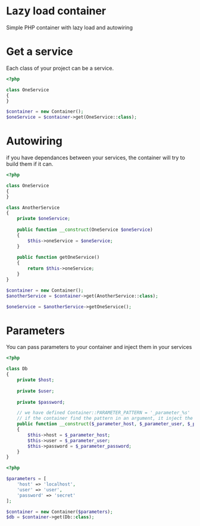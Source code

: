 # Lazy load container
Simple PHP container with lazy load and autowiring

# Get a service
Each class of your project can be a service. 
```php
<?php

class OneService
{
}

$container = new Container();
$oneService = $container->get(OneService::class);
```

# Autowiring
if you have dependances between your services, the container will try to build them if it can.

```php
<?php

class OneService
{
}

class AnotherService
{
    private $oneService;
    
    public function __construct(OneService $oneService)
    {
        $this->oneService = $oneService;
    }
    
    public function getOneService()
    {
        return $this->oneService;
    }
}

$container = new Container();
$anotherService = $container->get(AnotherService::class);

$oneService = $anotherService->getOneService();
```

# Parameters
You can pass parameters to your container and inject them in your services


```php
<?php

class Db
{
    private $host;
    
    private $user;
    
    private $password;

    // we have defined Container::PARAMETER_PATTERN = '_parameter_%s'
    // if the container find the pattern in an argument, it inject the corresponding parameter value
    public function __construct($_parameter_host, $_parameter_user, $_parameter_password)
    {
        $this->host = $_parameter_host;
        $this->user = $_parameter_user;
        $this->password = $_parameter_password;
    }
}

```

```php
<?php

$parameters = [
    'host' => 'localhost',
    'user' => 'user',
    'password' => 'secret'
];

$container = new Container($parameters);
$db = $container->get(Db::class);
```
